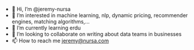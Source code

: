 - 👋 Hi, I’m @jeremy-nursa
- 👀 I’m interested in machine learning, nlp, dynamic pricing, recommender engines, matching algorithms,...
- 🌱 I’m currently learning erdu
- 💞️ I’m looking to collaborate on writing about data teams in businesses
- 📫 How to reach me jeremy@nursa.com

<!---
jeremy-nursa/jeremy-nursa is a ✨ special ✨ repository because its `README.md` (this file) appears on your GitHub profile.
You can click the Preview link to take a look at your changes.
--->
